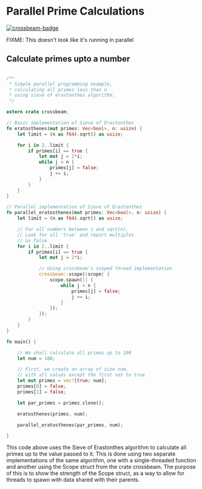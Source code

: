 # Parallel Prime Calculations
[![crossbeam-badge]][crossbeam]

FIXME: This doesn't look like it's running in parallel

## Calculate primes upto a number

```rust

/**
 * Simple parallel programming example,
 * calculating all primes less than n
 * using sieve of erastonthes algorithm.
 */

extern crate crossbeam;

// Basic implementation of Sieve of Erastonthes
fn eratosthenes(mut primes: Vec<bool>, n: usize) {
    let limit = (n as f64).sqrt() as usize;

    for i in 2..limit {
        if primes[i] == true {
            let mut j = 2*i;
            while j < n {
                primes[j] = false;
                j += i;
            }
        }
    }
}

// Parallel implementation of Sieve of Erastonthes
fn parallel_eratosthenes(mut primes: Vec<bool>, n: usize) {
    let limit = (n as f64).sqrt() as usize;

    // For all numbers between i and sqrt(n),
    // Look for all 'true' and report multiples
    // as false.
    for i in 2..limit {
        if primes[i] == true {
            let mut j = 2*i;

            // Using crossbeam's scoped thread implementation
            crossbeam::scope(|scope| {
                scope.spawn(|| {
                    while j < n {
                        primes[j] = false;
                        j += i;
                    }
                });
            });
        }
    }
}

fn main() {

    // We shall calculate all primes up to 100
    let num = 100;

    // First, we create an array of size num,
    // with all values except the first set to true
    let mut primes = vec![true; num];
    primes[0] = false;
    primes[1] = false;

    let par_primes = primes.clone();

    eratosthenes(primes, num);

    parallel_eratosthenes(par_primes, num);

}
```

This code above uses the Sieve of Erastonthes algorithm to calculate all primes up to the value passed to it. This is done using two separate implementations of the same algorithm, one with a single-threaded function and another using the Scope struct from the crate crossbeam. The purpose of this is to show the strength of the Scope struct, as a way to allow for threads to spawn with data shared with their parents.

<!-- Links -->

[crossbeam-badge]: https://img.shields.io/crates/v/crossbeam.svg?label=crossbeam
[crossbeam]: https://docs.rs/crossbeam

